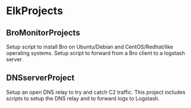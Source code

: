 # ElkProjects

## BroMonitorProjects
Setup script to install Bro on Ubuntu/Debian and CentOS/Redhat/like operating systems.
Setup script to forward from a Bro client to a logstash server.

## DNSserverProject
Setup an open DNS relay to try and catch C2 traffic. This project includes scripts to setup the DNS relay and to forward logs to Logstash.
